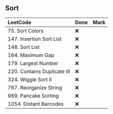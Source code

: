 ## Sort

|          LeetCode                 | Done | Mark |
| :---                              | ---- | ---- |
| 75. Sort Colors |  ❌  |    |
| 147. Insertion Sort List |  ❌  |    |
| 148. Sort List |  ❌  |    |
| 164. Maximum Gap |  ❌  |    |
| 179. Largest Number |  ❌  |    |
| 220. Contains Duplicate III |  ❌  |    |
| 324. Wiggle Sort II |  ❌  |    |
| 767. Reorganize String |  ❌  |    |
| 969. Pancake Sorting |  ❌  |    |
| 1054. Distant Barcodes |  ❌  |    |